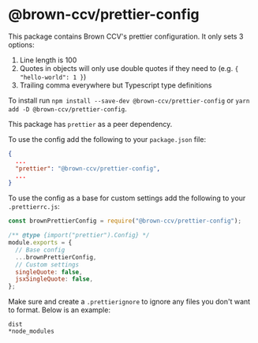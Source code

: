 # @brown-ccv/prettier-config

This package contains Brown CCV's prettier configuration. It only sets 3 options:

1. Line length is 100
2. Quotes in objects will only use double quotes if they need to (e.g. `{ "hello-world": 1 }`)
3. Trailing comma everywhere but Typescript type definitions

To install run `npm install --save-dev @brown-ccv/prettier-config` or `yarn add -D @brown-ccv/prettier-config`.

This package has `prettier` as a peer dependency.

To use the config add the following to your `package.json` file:

```json
{
  ...
  "prettier": "@brown-ccv/prettier-config",
  ...
}
```

To use the config as a base for custom settings add the following to your `.prettierrc.js`:

```js
const brownPrettierConfig = require("@brown-ccv/prettier-config");

/** @type {import("prettier").Config} */
module.exports = {
  // Base config
  ...brownPrettierConfig,
  // Custom settings
  singleQuote: false,
  jsxSingleQuote: false,
};
```

Make sure and create a `.prettierignore` to ignore any files you don't want to format. Below is an example:

```
dist
*node_modules
```
